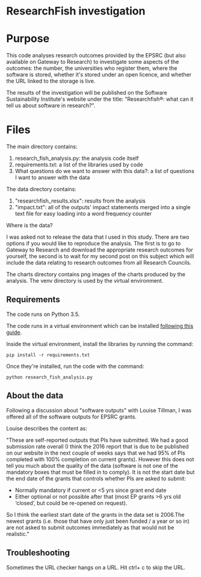 # ResearchFish investigation

# Purpose

This code analyses research outcomes provided by the EPSRC (but also available on Gateway to Research) to investigate some aspects of the outcomes: the number, the universities who register them, where the software is stored, whether it's stored under an open licence, and whether the URL linked to the storage is live.

The results of the investigation will be published on the Software Sustainability Institute's website under the title: "Researchfish®: what can it tell us about software in research?".

# Files

The main directory contains:

1. research_fish_analysis.py: the analysis code itself
1. requirements.txt: a list of the libraries used by code
1. What questions do we want to answer with this data?: a list of questions I want to answer with the data

The data directory contains:

1. "researchfish_results.xlsx": results from the analysis
1. "impact.txt": all of the outputs' impact statements merged into a single text file for easy loading into a word frequency counter

Where is the data?

I was asked not to release the data that I used in this study. There are two options if you would like to reproduce the analysis. The first is to go to Gateway to Research and download the appropriate research outcomes for yourself, the second is to wait for my second post on this subject which will include the data relating to research outcomes from all Research Councils.

The charts directory contains png images of the charts produced by the analysis.
The venv directory is used by the virtual environment.

## Requirements

The code runs on Python 3.5.

The code runs in a virtual environment which can be installed [following this guide](http://docs.python-guide.org/en/latest/dev/virtualenvs/).

Inside the virtual environment, install the libraries by running the command:

    pip install -r requirements.txt

Once they're installed, run the code with the command:

    python research_fish_analysis.py

## About the data

Following a discussion about "software outputs" with Louise Tillman, I was offered all of the software outputs for EPSRC grants.

Louise describes the content as:

"These are self-reported outputs that PIs have submitted. We had a good submission rate overall (I think the 2016 report that is due to be published on our website in the next couple of weeks  says that we had 95% of PIs completed with 100% completion on current grants). However this does not tell you much about the quality of the data (software is not one of the mandatory boxes that must be filled in to comply). It is not the start date but the end date of the grants that controls whether PIs are asked to submit:

* Normally mandatory if current or <5 yrs since grant end date
* Either optional or not possible after that (most EP grants >6 yrs old ‘closed’, but could be re-opened on request).

So I think the earliest start date of the grants in the data set is 2006.The newest grants (i.e. those that have only just been funded / a year or so in) are not asked to submit outcomes immediately as that would not be realistic."

## Troubleshooting

Sometimes the URL checker hangs on a URL. Hit ctrl+ c to skip the URL.
